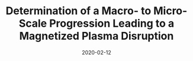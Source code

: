 ---
title: "Determination of a Macro- to Micro-Scale Progression Leading to a Magnetized Plasma Disruption"
collection: publications
permalink: /publication/2009-10-01-paper-title-number-1
authors: Byonghoon Seo, <b>Pakorn Wongwaitayakornkul</b>, Magnus A. Haw, Ryan S. Marshall, Hui Li, and Paul M. Bellan
excerpt: 'We report observations and a model of a sausage-to-kink instability sequence that breaks off the plasma and causes a fast
magnetic reconnection.'
date: 2020-02-12
venue: 'PoP, 27, 022109'
doi: "https://doi.org/10.3847/2041-8213/ab6b2d"
img: 'p5.png'
pub: 1
---